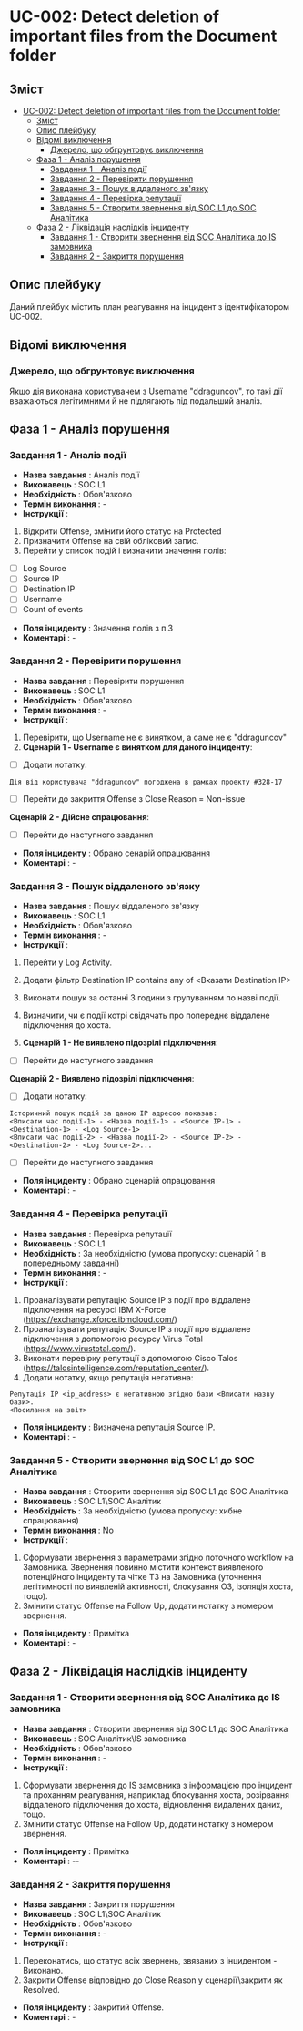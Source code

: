 # UС-002: Detect deletion of important files from the Document folder

## Зміст


- [UС-002: Detect deletion of important files from the Document folder](#uс-002-detect-deletion-of-important-files-from-the-document-folder)
  - [Зміст](#зміст)
  - [Опис плейбуку](#опис-плейбуку)
  - [Відомі виключення](#відомі-виключення)
    - [Джерело, що обгрунтовує виключення](#джерело-що-обгрунтовує-виключення)
  - [Фаза 1 - Аналіз порушення](#фаза-1---аналіз-порушення)
    - [Завдання 1 - Аналіз події](#завдання-1---аналіз-події)
    - [Завдання 2 - Перевірити порушення](#завдання-2---перевірити-порушення)
    - [Завдання 3 - Пошук віддаленого зв'язку](#завдання-3---пошук-віддаленого-зв'язку)
    - [Завдання 4 - Перевірка репутації](#завдання-4---перевірка-репутації)
    - [Завдання 5 - Створити звернення від SOC L1 до SOC Аналітика](#завдання-5---створити-звернення-від-soc-l1-до-soc-аналітика)
  - [Фаза 2 - Ліквідація наслідків інциденту](#фаза-2---ліквідація-наслідків-інциденту)
    - [Завдання 1 - Створити звернення від SOC Аналітика до IS замовника](#завдання-1---створити-звернення-від-soc-аналітика-до-is-замовника)
    - [Завдання 2 - Закриття порушення](#завдання-2---закриття-порушення)

## Опис плейбуку

Даний плейбук містить план реагування на інцидент з ідентифікатором UC-002.

## Відомі виключення

### Джерело, що обгрунтовує виключення

Якщо дія виконана користувачем з Username "ddraguncov", то такі дії вважаються легітимними й не підлягають під подальший аналіз.

## Фаза 1 - Аналіз порушення

### Завдання 1 - Аналіз події

- **Назва завдання** : Аналіз події
- **Виконавець** : SOC L1
- **Необхідність** : Обов'язково
- **Термін виконання** : -
- **Інструкції** :

1. Відкрити Offense, змінити його статус на Protected
2. Призначити Offense на свій обліковий запис.
3. Перейти у список подій і визначити значення полів:

- [ ] Log Source
- [ ] Source IP
- [ ] Destination IP
- [ ] Username
- [ ] Count of events

* **Поля інциденту** : Значення полів з п.3
* **Коментарі** : -

### Завдання 2 - Перевірити порушення

- **Назва завдання** : Перевірити порушення
- **Виконавець** : SOC L1
- **Необхідність** : Обов'язково
- **Термін виконання** : -
- **Інструкції** :

1.  Перевірити, що Username не є винятком, а саме не є "ddraguncov"
2.  **Сценарій 1 - Username є винятком для даного інциденту**:

- [ ] Додати нотатку:

```
Дія від користувача "ddraguncov" погоджена в рамках проекту #328-17
```

- [ ] Перейти до закриття Offense з Close Reason = Non-issue

**Сценарій 2 - Дійсне спрацювання**:

- [ ] Перейти до наступного завдання

* **Поля інциденту** : Обрано сенарій опрацювання
* **Коментарі** : -

### Завдання 3 - Пошук віддаленого зв'язку

- **Назва завдання** : Пошук віддаленого зв'язку
- **Виконавець** : SOC L1
- **Необхідність** : Обов'язково
- **Термін виконання** : -
- **Інструкції** :

1. Перейти у Log Activity.
2. Додати фільтр Destination IP contains any of <Вказати Destination IP>
3. Виконати пошук за останні 3 години з групуванням по назві події.
4. Визначити, чи є події котрі свідячать про попереднє віддалене підключення до хоста.

5. **Сценарій 1 - Не виявлено підозрілі підключення**:

- [ ] Перейти до наступного завдання

**Сценарій 2 - Виявлено підозрілі підключення**:

- [ ] Додати нотатку:

```
Історичний пошук подій за даною IP адресою показав:
<Вписати час події-1> - <Назва події-1> - <Source IP-1> - <Destination-1> - <Log Source-1>
<Вписати час події-2> - <Назва події-2> - <Source IP-2> - <Destination-2> - <Log Source-2>...
```

- [ ] Перейти до наступного завдання

* **Поля інциденту** : Обрано сценарій опрацювання
* **Коментарі** : -

### Завдання 4 - Перевірка репутації

- **Назва завдання** : Перевірка репутації
- **Виконавець** : SOC L1
- **Необхідність** : За необхідністю (умова пропуску: сценарій 1 в попередньому завданні)
- **Термін виконання** : -
- **Інструкції** :

1. Проаналізувати репутацію Source IP з події про віддалене підключення на ресурсі IBM X-Force (https://exchange.xforce.ibmcloud.com/)
2. Проаналізувати репутацію Source IP з події про віддалене підключення з допомогою ресурсу Virus Total (https://www.virustotal.com/).
3. Виконати перевірку репутації з допомогою Cisco Talos (https://talosintelligence.com/reputation_center/).
4. Додати нотатку, якщо репутація негативна:

```
Репутація ІР <ip_address> є негативною згідно бази <Вписати назву бази>.
<Посилання на звіт>
```

- **Поля інциденту** : Визначена репутація Source IP.
- **Коментарі** : -

### Завдання 5 - Створити звернення від SOC L1 до SOC Аналітика

- **Назва завдання** : Створити звернення від SOC L1 до SOC Аналітика
- **Виконавець** : SOC L1\SOC Аналітик
- **Необхідність** : За необхідністю (умова пропуску: хибне спрацювання)
- **Термін виконання** : No
- **Інструкції** :

1. Сформувати звернення з параметрами згідно поточного workflow на Замовника. Звернення повинно містити контекст виявленого потенційного інциденту та чітке ТЗ на Замовника (уточнення легітимності по виявленій активності, блокування ОЗ, ізоляція хоста, тощо).
2. Змінити статус Offense на Follow Up, додати нотатку з номером звернення.

- **Поля інциденту** : Примітка
- **Коментарі** : -

## Фаза 2 - Ліквідація наслідків інциденту

### Завдання 1 - Створити звернення від SOC Аналітика до IS замовника

- **Назва завдання** : Створити звернення від SOC L1 до SOC Аналітика
- **Виконавець** : SOC Аналітик\IS замовника
- **Необхідність** : Обов'язково
- **Термін виконання** : -
- **Інструкції** :

1. Сформувати звернення до IS замовника з інформацією про інцидент та проханням реагування, наприклад блокування хоста, розірвання віддаленого підключення до хоста, відновлення видалених даних, тощо.
2. Змінити статус Offense на Follow Up, додати нотатку з номером звернення.

- **Поля інциденту** : Примітка
- **Коментарі** : --

### Завдання 2 - Закриття порушення

- **Назва завдання** : Закриття порушення
- **Виконавець** : SOC L1\SOC Аналітик
- **Необхідність** : Обов'язково
- **Термін виконання** : -
- **Інструкції** :

1. Переконатись, що статус всіх звернень, звязаних з інцидентом - Виконано.
2. Закрити Offense відповідно до Close Reason у сценарії\закрити як Resolved.

- **Поля інциденту** : Закритий Offense.
- **Коментарі** : -
